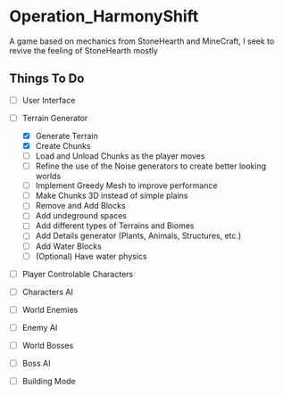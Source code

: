 # Operation_HarmonyShift
A game based on mechanics from StoneHearth and MineCraft, I seek to revive the feeling of StoneHearth mostly

## Things To Do

- [ ] User Interface

- [ ] Terrain Generator
  - [X] Generate Terrain
  - [X] Create Chunks
  - [ ] Load and Unload Chunks as the player moves
  - [ ] Refine the use of the Noise generators to create better looking worlds
  - [ ] Implement Greedy Mesh to improve performance
  - [ ] Make Chunks 3D instead of simple plains
  - [ ] Remove and Add Blocks
  - [ ] Add undeground spaces
  - [ ] Add different types of Terrains and Biomes
  - [ ] Add Details generator (Plants, Animals, Structures, etc.)
  - [ ] Add Water Blocks
  - [ ] (Optional) Have water physics

- [ ] Player Controlable Characters

- [ ] Characters AI

- [ ] World Enemies

- [ ] Enemy AI

- [ ] World Bosses

- [ ] Boss AI

- [ ] Building Mode
